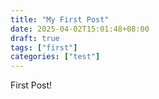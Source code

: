 ```yaml
---
title: "My First Post"
date: 2025-04-02T15:01:48+08:00
draft: true
tags: ["first"]
categories: ["test"]
---
```


First Post!

